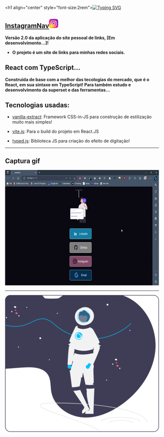 <h1 align="center" style="font-size:2rem">[![Typing SVG](<https://readme-typing-svg.herokuapp.com/?color=ffffff&size=35&center=true&vCenter=true&width=1000&lines=JoaoIto+-+Dev+Front+-End+!>)](https://git.io/typing-svg) </h1>

## [InstagramNav](https://joaoitoxd.vercel.app/)<img height="30" src="./public/icons/instagram.png">

**Versão 2.0 da aplicação do site pessoal de links, [Em desenvolvimento...]!**

- **O projeto é um site de links para minhas redes sociais.**
## React com TypeScript...

**Construída de base com a melhor das tecologias do mercado, que é o React, em sua sintaxe em TypeScript! Para também estudo e desenvolvimento da superset e das ferramentas...**

## Tecnologias usadas:

- [vanilla-extract](https://raw.githubusercontent.com/JoaoIto/joaoitoxd/22997d66364e9a913c1798a349efe6d22e2f8137/src/assets/correctWebsite.svg): Framework CSS-in-JS para construção de estilização muito mais simples!

- [vite.js](https://vitejs.dev/): Para o build do projeto em React.JS

- [typed.js](https://github.com/mattboldt/typed.js/): Biblioteca JS para criação do efeito de digitação!

---

## Captura gif

<img src="./.github/Gif-joaoitoxd.gif"/>

---

<img src="./public/TalkToMoon.svg">
